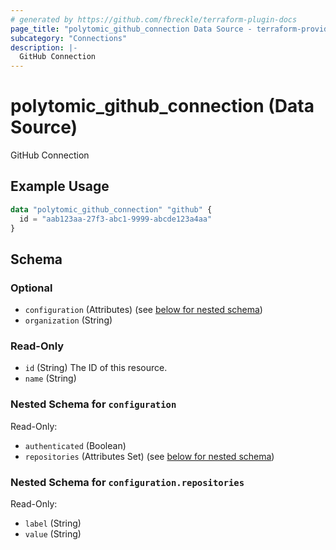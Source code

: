 ```yaml
---
# generated by https://github.com/fbreckle/terraform-plugin-docs
page_title: "polytomic_github_connection Data Source - terraform-provider-polytomic"
subcategory: "Connections"
description: |-
  GitHub Connection
---
```


# polytomic_github_connection (Data Source)

GitHub Connection

## Example Usage

```terraform
data "polytomic_github_connection" "github" {
  id = "aab123aa-27f3-abc1-9999-abcde123a4aa"
}
```

<!-- schema generated by tfplugindocs -->
## Schema

### Optional

- `configuration` (Attributes) (see [below for nested schema](#nestedatt--configuration))
- `organization` (String)

### Read-Only

- `id` (String) The ID of this resource.
- `name` (String)

<a id="nestedatt--configuration"></a>
### Nested Schema for `configuration`

Read-Only:

- `authenticated` (Boolean)
- `repositories` (Attributes Set) (see [below for nested schema](#nestedatt--configuration--repositories))

<a id="nestedatt--configuration--repositories"></a>
### Nested Schema for `configuration.repositories`

Read-Only:

- `label` (String)
- `value` (String)


